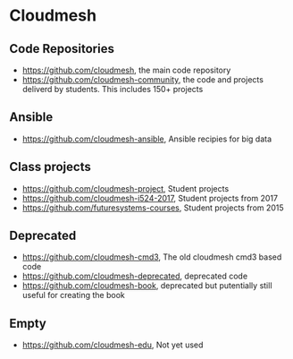 # Cloudmesh 


## Code Repositories

* <https://github.com/cloudmesh>, the main code repository
* <https://github.com/cloudmesh-community>, the code and projects deliverd by students. This includes 150+ projects

## Ansible

* <https://github.com/cloudmesh-ansible>, Ansible recipies for big data


## Class projects

* <https://github.com/cloudmesh-project>, Student projects
* <https://github.com/cloudmesh-i524-2017>, Student projects from 2017
* <https://github.com/futuresystems-courses>, Student projects from 2015

## Deprecated

* <https://github.com/cloudmesh-cmd3>, The old cloudmesh cmd3 based code
* <https://github.com/cloudmesh-deprecated>, deprecated code
* <https://github.com/cloudmesh-book>, deprecated but putentially still useful for creating the book


## Empty

* <https://github.com/cloudmesh-edu>, Not yet used
